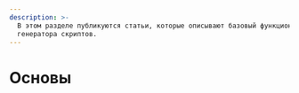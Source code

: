 ```yaml
---
description: >-
  В этом разделе публикуются статьи, которые описывают базовый функционал
  генератора скриптов.
---
```


# Основы

